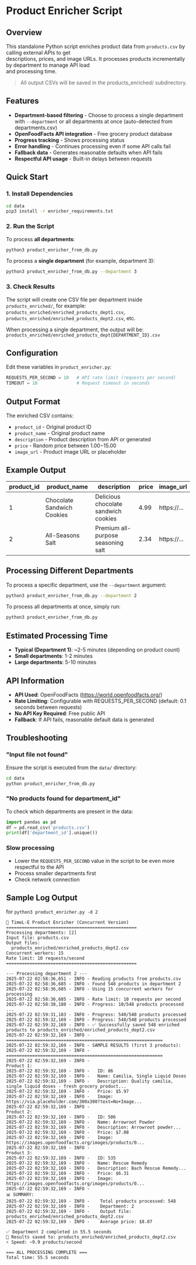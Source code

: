 # Product Enricher Script

## Overview
This standalone Python script enriches product data from `products.csv` by calling external APIs to get  
descriptions, prices, and image URLs. It processes products incrementally by department to manage API load  
and processing time.

> All output CSVs will be saved in the products_enriched/ subdirectory.

## Features
- **Department-based filtering** - Choose to process a single department with `--department` or all departments at once (auto-detected from departments.csv)
- **OpenFoodFacts API integration** - Free grocery product database
- **Progress tracking** - Shows processing status
- **Error handling** - Continues processing even if some API calls fail
- **Fallback data** - Generates reasonable defaults when API fails
- **Respectful API usage** - Built-in delays between requests

## Quick Start

### 1. Install Dependencies
```bash
cd data
pip3 install -r enricher_requirements.txt
```

### 2. Run the Script
To process **all departments**:
```bash
python3 product_enricher_from_db.py
```

To process a **single department** (for example, department 3):
```bash
python3 product_enricher_from_db.py --department 3
```

### 3. Check Results
The script will create one CSV file per department inside `products_enriched/`, for example:  
`products_enriched/enriched_products_dept1.csv`, `products_enriched/enriched_products_dept2.csv`, etc.

When processing a single department, the output will be:   
`products_enriched/enriched_products_dept{DEPARTMENT_ID}.csv`

## Configuration

Edit these variables in `product_enricher.py`:

```python
REQUESTS_PER_SECOND = 10   # API rate limit (requests per second)
TIMEOUT = 10               # Request timeout in seconds
```

## Output Format

The enriched CSV contains:
- `product_id` - Original product ID
- `product_name` - Original product name  
- `description` - Product description from API or generated
- `price` - Random price between $1.00-$15.00
- `image_url` - Product image URL or placeholder

## Example Output


| product_id | product_name               | description                          | price | image_url       |
|------------|----------------------------|--------------------------------------|-------|-----------------|
| 1          | Chocolate Sandwich Cookies | Delicious chocolate sandwich cookies | 4.99  | https://...     |
| 2          | All-Seasons Salt           | Premium all-purpose seasoning salt   | 2.34  | https://...     |


## Processing Different Departments

To process a specific department, use the `--department` argument:

```bash
python3 product_enricher_from_db.py --department 2
```
To process all departments at once, simply run:

```bash
python3 product_enricher_from_db.py
```

## Estimated Processing Time

- **Typical (Department 1)**: ~2-5 minutes (depending on product count)
- **Small departments**: 1-2 minutes
- **Large departments**: 5-10 minutes

## API Information

- **API Used**: OpenFoodFacts (https://world.openfoodfacts.org/)
- **Rate Limiting**: Configurable with REQUESTS_PER_SECOND (default: 0.1 seconds between requests)
- **No API Key Required**: Free public API
- **Fallback**: If API fails, reasonable default data is generated

## Troubleshooting

### "Input file not found"
Ensure the script is executed from the `data/` directory:
```bash
cd data
python product_enricher_from_db.py
```

### "No products found for department_id"
To check which departments are present in the data:
```python
import pandas as pd
df = pd.read_csv('products.csv')
print(df['department_id'].unique())
```

### Slow processing
- Lower the `REQUESTS_PER_SECOND` value in the script to be even more respectful to the API
- Process smaller departments first
- Check network connection

## Sample Log Output

for `python3 product_enricher.py -d 2`

```
🛒 TimeL-E Product Enricher (Concurrent Version)
==================================================
Processing departments: [2]
Input file: products.csv
Output files:
  products_enriched/enriched_products_dept2.csv
Concurrent workers: 15
Rate limit: 10 requests/second
==================================================

--- Processing department 2 ---
2025-07-22 02:58:36,651 - INFO - Reading products from products.csv
2025-07-22 02:58:36,685 - INFO - Found 548 products in department 2
2025-07-22 02:58:36,685 - INFO - Using 15 concurrent workers for processing
2025-07-22 02:58:36,685 - INFO - Rate limit: 10 requests per second
2025-07-22 02:58:38,180 - INFO - Progress: 10/548 products processed
...
2025-07-22 02:59:31,183 - INFO - Progress: 540/548 products processed
2025-07-22 02:59:32,169 - INFO - Progress: 548/548 products processed
2025-07-22 02:59:32,169 - INFO - ✅ Successfully saved 548 enriched products to products_enriched/enriched_products_dept2.csv
2025-07-22 02:59:32,169 - INFO -
============================================================
2025-07-22 02:59:32,169 - INFO - SAMPLE RESULTS (first 3 products):
2025-07-22 02:59:32,169 - INFO - ============================================================
2025-07-22 02:59:32,169 - INFO -
Product 1:
2025-07-22 02:59:32,169 - INFO -   ID: 86
2025-07-22 02:59:32,169 - INFO -   Name: Camilia, Single Liquid Doses
2025-07-22 02:59:32,169 - INFO -   Description: Quality camilia, single liquid doses - fresh grocery product...
2025-07-22 02:59:32,169 - INFO -   Price: $5.97
2025-07-22 02:59:32,169 - INFO -   Image: https://via.placeholder.com/300x300?text=No+Image...
2025-07-22 02:59:32,169 - INFO -
Product 2:
2025-07-22 02:59:32,169 - INFO -   ID: 506
2025-07-22 02:59:32,169 - INFO -   Name: Arrowroot Powder
2025-07-22 02:59:32,169 - INFO -   Description: Arrowroot powder...
2025-07-22 02:59:32,169 - INFO -   Price: $7.08
2025-07-22 02:59:32,169 - INFO -   Image: https://images.openfoodfacts.org/images/products/0...
2025-07-22 02:59:32,169 - INFO -
Product 3:
2025-07-22 02:59:32,169 - INFO -   ID: 535
2025-07-22 02:59:32,169 - INFO -   Name: Rescue Remedy
2025-07-22 02:59:32,169 - INFO -   Description: Bach Rescue Remedy...
2025-07-22 02:59:32,169 - INFO -   Price: $6.31
2025-07-22 02:59:32,169 - INFO -   Image: https://images.openfoodfacts.org/images/products/0...
2025-07-22 02:59:32,169 - INFO -
📊 SUMMARY:
2025-07-22 02:59:32,169 - INFO -    Total products processed: 548
2025-07-22 02:59:32,169 - INFO -    Department: 2
2025-07-22 02:59:32,169 - INFO -    Output file: products_enriched/enriched_products_dept2.csv
2025-07-22 02:59:32,169 - INFO -    Average price: $8.07

✅ Department 2 completed in 55.5 seconds
📁 Results saved to: products_enriched/enriched_products_dept2.csv
⚡ Speed: ~9.9 products/second

=== ALL PROCESSING COMPLETE ===
Total time: 55.5 seconds
```
